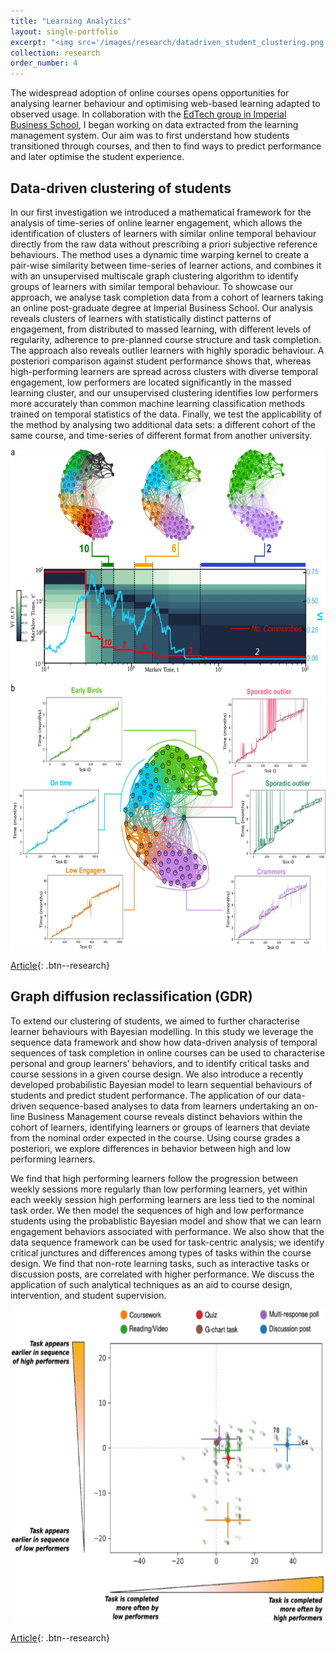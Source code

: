 ```yaml
---
title: "Learning Analytics"
layout: single-portfolio
excerpt: "<img src='/images/research/datadriven_student_clustering.png' alt=''>"
collection: research
order_number: 4
---
```


The widespread adoption of online courses opens opportunities for analysing learner behaviour and optimising web-based learning adapted to observed usage. In collaboration with the [EdTech group in Imperial Business School](https://www.imperial.ac.uk/business-school/about-us/edtech-lab/), I began working on data extracted from the learning management system. Our aim was to first understand how students transitioned through courses, and then to find ways to predict performance and later optimise the student experience.


## Data-driven clustering of students

In our first investigation we introduced a mathematical framework for the analysis of time-series of online learner engagement, which allows the identification of clusters of learners with similar online temporal behaviour directly from the raw data without prescribing a priori subjective reference behaviours. The method uses a dynamic time warping kernel to create a pair-wise similarity between time-series of learner actions, and combines it with an unsupervised multiscale graph clustering algorithm to identify groups of learners with similar temporal behaviour. To showcase our approach, we analyse task completion data from a cohort of learners taking an online post-graduate degree at Imperial Business School. Our analysis reveals clusters of learners with statistically distinct patterns of engagement, from distributed to massed learning, with different levels of regularity, adherence to pre-planned course structure and task completion. The approach also reveals outlier learners with highly sporadic behaviour. A posteriori comparison against student performance shows that, whereas high-performing learners are spread across clusters with diverse temporal engagement, low performers are located significantly in the massed learning cluster, and our unsupervised clustering identifies low performers more accurately than common machine learning classification methods trained on temporal statistics of the data. Finally, we test the applicability of the method by analysing two additional data sets: a different cohort of the same course, and time-series of different format from another university.



<p align="center">
  <img src="/images/research/datadriven_student_clustering2.png" height="800px" width="600px" />
</p>


[Article](https://doi.org/10.1038/s41539-019-0054-0){: .btn--research} 


## Graph diffusion reclassification (GDR)

To extend our clustering of students, we aimed to further characterise learner behaviours with Bayesian modelling. In this study we leverage the sequence data framework and show how data-driven analysis of temporal sequences of task completion in online courses can be used to characterise personal and group learners’ behaviors, and to identify critical tasks and course sessions in a given course design. We also introduce a recently developed probabilistic Bayesian model to learn sequential behaviours of students and predict student performance. The application of our data-driven sequence-based analyses to data from learners undertaking an on-line Business Management course reveals distinct behaviors within the cohort of learners, identifying learners or groups of learners that deviate from the nominal order expected in the course. Using course grades a posteriori, we explore differences in behavior between high and low performing learners.

 We find that high performing learners follow the progression between weekly sessions more regularly than low performing learners, yet within each weekly session high performing learners are less tied to the nominal task order. We then model the sequences of high and low performance students using the probablistic Bayesian model and show that we can learn engagement behaviors associated with performance. We also show that the data sequence framework can be used for task-centric analysis; we identify critical junctures and differences among types of tasks within the course design. We find that non-rote learning tasks, such as interactive tasks or discussion posts, are correlated with higher performance. We discuss the application of such analytical techniques as an aid to course design, intervention, and student supervision.



<p align="center">
  <img src="/images/research/student_tasks.png" height="500px" width="500px" />
</p>


[Article](https://doi.org/10.1038/s41598-021-81709-3){: .btn--research} 




